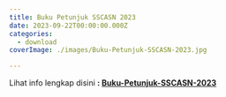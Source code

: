 ```yaml
---
title: Buku Petunjuk SSCASN 2023
date: 2023-09-22T00:00:00.000Z
categories:
  - download
coverImage: ./images/Buku-Petunjuk-SSCASN-2023.jpg

---
```


Lihat info lengkap disini **: [Buku-Petunjuk-SSCASN-2023](https://bkd.nttprov.go.id/web/wp-content/uploads/2023/09/Buku-Petunjuk-SSCASN-2023.pdf)**
